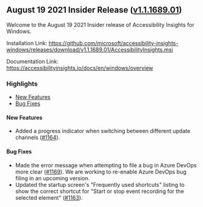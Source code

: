 ## August 19 2021 Insider Release ([v1.1.1689.01](https://github.com/Microsoft/accessibility-insights-windows/releases/tag/v1.1.1689.01))

Welcome to the August 19 2021 Insider release of Accessibility Insights for Windows.

Installation Link: https://github.com/microsoft/accessibility-insights-windows/releases/download/v1.1.1689.01/AccessibilityInsights.msi

Documentation Link: https://accessibilityinsights.io/docs/en/windows/overview

### Highlights

- [New Features](#new-features)
- [Bug Fixes](#bug-fixes)

#### New Features

- Added a progress indicator when switching between different update channels ([#1164](https://github.com/microsoft/accessibility-insights-windows/pull/1164)).

#### Bug Fixes

- Made the error message when attempting to file a bug in Azure DevOps more clear ([#1169](https://github.com/microsoft/accessibility-insights-windows/pull/1169)). We are working to re-enable Azure DevOps bug filing in an upcoming version.
- Updated the startup screen's "Frequently used shortcuts" listing to show the correct shortcut for "Start or stop event recording for the selected element" ([#1163](https://github.com/microsoft/accessibility-insights-windows/pull/1163)).
